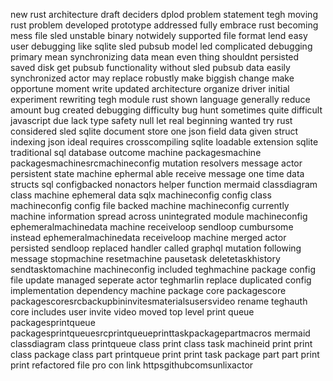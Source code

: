 new rust architecture draft deciders dplod problem statement tegh moving rust problem developed prototype addressed fully embrace rust becoming mess file sled unstable binary notwidely supported file format lend easy user debugging like sqlite sled pubsub model led complicated debugging primary mean synchronizing data mean even thing shouldnt persisted saved disk get pubsub functionality without sled pubsub data easily synchronized actor may replace robustly make biggish change make opportune moment write updated architecture organize driver initial experiment rewriting tegh module rust shown language generally reduce amount bug created debugging difficulty bug hunt sometimes quite difficult javascript due lack type safety null let real beginning wanted try rust considered sled sqlite document store one json field data given struct indexing json ideal requires crosscompiling sqlite loadable extension sqlite traditional sql database outcome machine packagesmachine packagesmachinesrcmachineconfig mutation resolvers message actor persistent state machine ephermal able receive message one time data structs sql configbacked nonactors helper function mermaid classdiagram class machine ephemeral data sqlx machineconfig config class machineconfig config file backed machine machineconfig currently machine information spread across unintegrated module machineconfig ephemeralmachinedata machine receiveloop sendloop cumbursome instead ephemeralmachinedata receiveloop machine merged actor persisted sendloop replaced handler called graphql mutation following message stopmachine resetmachine pausetask deletetaskhistory sendtasktomachine machineconfig included teghmachine package config file update managed seperate actor teghmarlin replace duplicated config implementation dependency machine package core packagescore packagescoresrcbackupbininvitesmaterialsusersvideo rename teghauth core includes user invite video moved top level print queue packagesprintqueue packagesprintqueuesrcprintqueueprinttaskpackagepartmacros mermaid classdiagram class printqueue class print class task machineid print print class package class part printqueue print print task package part part print print refactored file pro con link httpsgithubcomsunlixactor
